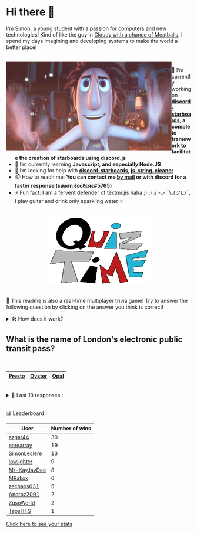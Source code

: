 # Hi there 👋

I'm Simon, a young student with a passion for computers and new technologies!
Kind of like the guy in [Cloudy with a chance of Meatballs](https://www.youtube.com/watch?v=dQw4w9WgXcQ), I spend my days imagining and developing systems to make the world a better place!

<br>

<img width="450" height="240" src="./assets/cloudyWithAChanceOfMeatBalls.gif" align=left>

- 🔭 I’m currently working on **[discord-starboards](https://github.com/SimonLeclere/discord-starboards), a complete framework to facilitate the creation of starboards using discord.js**
- 🌱 I’m currently learning **Javascript, and especially Node.JS**
- 🤔 I’m looking for help with **[discord-starboards](https://github.com/SimonLeclere/discord-starboards), [js-string-cleaner](https://github.com/SimonLeclere/Js-String-Cleaner)**
- 📫 How to reach me: **You can contact me [by mail](mailto:simon-leclere@orange.fr) or with discord for a faster response (sιмση ℓεcℓεяε#5765)**
- ⚡ Fun fact: I am a fervent defender of textmojis haha ;) :) :/ -\_- ¯\\\_(ツ)\_/¯, I play guitar and drink only sparkling water ✨

<br>

<center><img width="280" height="187" src="./assets/quizTime.gif"></center>

<br>

🎲 This readme is also a real-time multiplayer trivia game! Try to answer the following question by clicking on the answer you think is correct!
<details>
  <summary>🛠️ How does it work?</summary>
  Each answer is a link to a pre-filled issue. When you press "Submit new issue", it triggers a Github action workflow that compares your answer with the correct answer, finds a new question and updates the readme.md file. Not bad huh?! This whole process only takes about 20 seconds!
</details>

## What is the name of London's electronic public transit pass?

<br>

| [Presto](https://github.com/SimonLeclere/SimonLeclere/issues/new?title=quiz%7C3399%7CPresto&body=Just%20click%20'Submit%20new%20issue'.) | [Oyster](https://github.com/SimonLeclere/SimonLeclere/issues/new?title=quiz%7C3399%7COyster&body=Just%20click%20'Submit%20new%20issue'.) | [Opal](https://github.com/SimonLeclere/SimonLeclere/issues/new?title=quiz%7C3399%7COpal&body=Just%20click%20'Submit%20new%20issue'.) |
| - | - | - | 

<br>

<details>
  <summary>📒 Last 10 responses :</summary>

- **earearray** answered **Sandy's Treedome** to `In "SpongeBob SquarePants", what is the name of Sandy Cheek&#039;s place of residence?` (Wrong answer)
- **SimonLeclere** answered **L.A. Confidential** to `Which of these major Hollywood films was shot in Toronto?` (Wrong answer)
- **SimonLeclere** answered **gaggle** to `What term is used to describe a group of fish?` (Wrong answer)
- **SimonLeclere** answered **Traffic Configuration Alignment System** to `In flight systems, what does the initialism "TCAS" stand for?` (Wrong answer)
- **SimonLeclere** answered **Trans Am** to `What kind of car did Burt Reynolds drive in the movie 'Smokey and the Bandit'?` (Good answer)
- **ZusoWorld** answered **Fantasia** to `What was the first Disney movie to use CGI?` (Wrong answer)
- **ZusoWorld** answered **Sioux** to `What Native American tribe did chief Crazy Horse lead?` (Good answer)
- **ZusoWorld** answered **Mini-Me** to `In the movie 'Austin Powers: The Spy Who Shagged Me' what is the name of Dr. Evil's diminitive clone?` (Good answer)
- **SimonLeclere** answered **True** to `In the original Star Wars trilogy, David Prowse was the actor who physically portrayed Darth Vader.` (Good answer)
- **Androz2091** answered **Fendi** to `Which of these is an Italian Design firm?` (Good answer)

</details>

<br>

📊 Leaderboard :

| User | Number of wins |
|-|-|
| [azgar44](https://github.com/azgar44) | 30 |
| [earearray](https://github.com/earearray) | 19 |
| [SimonLeclere](https://github.com/SimonLeclere) | 13 |
| [lowlighter](https://github.com/lowlighter) | 9 |
| [Mr-KayJayDee](https://github.com/Mr-KayJayDee) | 8 |
| [MRakox](https://github.com/MRakox) | 6 |
| [zechaos031](https://github.com/zechaos031) | 5 |
| [Androz2091](https://github.com/Androz2091) | 2 |
| [ZusoWorld](https://github.com/ZusoWorld) | 2 |
| [TapsHTS](https://github.com/TapsHTS) | 1 |

[Click here to see your stats](https://github.com/SimonLeclere/SimonLeclere/issues/new?title=MyStats&body=Just%20click%20%27Submit%20new%20issue%27.)